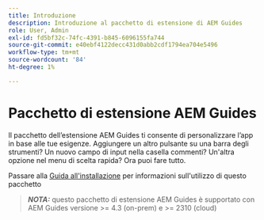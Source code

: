 ```yaml
---
title: Introduzione
description: Introduzione al pacchetto di estensione di AEM Guides
role: User, Admin
exl-id: fd5bf32c-74fc-4391-b845-6096155fa744
source-git-commit: e40ebf4122decc431d0abb2cdf1794ea704e5496
workflow-type: tm+mt
source-wordcount: '84'
ht-degree: 1%

---
```


# Pacchetto di estensione AEM Guides

Il pacchetto dell’estensione AEM Guides ti consente di personalizzare l’app in base alle tue esigenze. Aggiungere un altro pulsante su una barra degli strumenti? Un nuovo campo di input nella casella commenti? Un&#39;altra opzione nel menu di scelta rapida? Ora puoi fare tutto.

Passare alla [Guida all&#39;installazione](./integrating-customisations.md) per informazioni sull&#39;utilizzo di questo pacchetto

> **_NOTA:_** questo pacchetto di estensione AEM Guides è supportato con AEM Guides versione >= 4.3 (on-prem) e >= 2310 (cloud)
